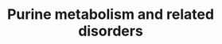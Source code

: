 ---
annotations:
- id: DOID:0080121
  parent: genetic disease
  type: Disease Ontology
  value: mitochondrial DNA depletion syndrome 3
- id: PW:0001879
  parent: disease pathway
  type: Pathway Ontology
  value: Lesch-Nyhan syndrome pathway
- id: PW:0000013
  parent: disease pathway
  type: Pathway Ontology
  value: disease pathway
- id: DOID:1919
  parent: genetic disease
  type: Disease Ontology
  value: Lesch-Nyhan syndrome
- id: PW:0001777
  parent: disease pathway
  type: Pathway Ontology
  value: purine nucleoside phosphorylase deficiency pathway
- id: DOID:5810
  parent: genetic disease
  type: Disease Ontology
  value: adenosine deaminase deficiency
- id: PW:0001776
  parent: disease pathway
  type: Pathway Ontology
  value: inborn error of purine-pyrimidine metabolism pathway
- id: DOID:0050762
  parent: genetic disease
  type: Disease Ontology
  value: adenylosuccinase lyase deficiency
- id: PW:0000031
  parent: classic metabolic pathway
  type: Pathway Ontology
  value: purine metabolic pathway
- id: PW:0001779
  parent: disease pathway
  type: Pathway Ontology
  value: adenosine monophosphate deaminase deficiency pathway
- id: PW:0001592
  parent: disease pathway
  type: Pathway Ontology
  value: xanthinuria type II pathway
- id: DOID:0060350
  parent: genetic disease
  type: Disease Ontology
  value: adenine phosphoribosyltransferase deficiency
authors:
- Roel
- Egonw
- DeSl
- Mkutmon
- Ddigles
- IreneHemel
- Josienlandman
- Khanspers
- MaintBot
- Finterly
- Fehrhart
communities:
- IEM
- RareDiseases
description: 'Overview of purine metabolism and related diseases. Disorders resulting
  from an enzyme defect are highlighted in pink, metabolic markers are highlighted
  in red. Arrows indicate the directionality of chemical conversions.  On the right,
  the biosynthesis of IMP is depicted in more detail (adapted from: https://en.wikipedia.org/wiki/Purine_metabolism).
  The color scheme for this part of the pathway is as follows: enzymes(black), coenzymes(light
  orange), regular substrates/metabolites(blue), additional substrates(dark green),
  metal ions(turquoise), inorganic molecules(light purple).  This pathway was inspired
  by Chapter 41 of the book of Blau (ISBN 3642403360 (978-3642403361)). A similar
  version without the disorders and with biomarkers visualised with arrows can be
  found [https://www.wikipathways.org/instance/WP4792 here].  Proteins on this pathway
  have targeted assays available via the [https://assays.cancer.gov/available_assays?wp_id=WP4224
  CPTAC Assay Portal]'
last-edited: 2021-11-30
organisms:
- Homo sapiens
redirect_from:
- /index.php/Pathway:WP4224
- /instance/WP4224
revision: null
schema-jsonld:
- '@context': https://schema.org/
  '@id': https://wikipathways.github.io/pathways/WP4224.html
  '@type': Dataset
  creator:
    '@type': Organization
    name: WikiPathways
  description: 'Overview of purine metabolism and related diseases. Disorders resulting
    from an enzyme defect are highlighted in pink, metabolic markers are highlighted
    in red. Arrows indicate the directionality of chemical conversions.  On the right,
    the biosynthesis of IMP is depicted in more detail (adapted from: https://en.wikipedia.org/wiki/Purine_metabolism).
    The color scheme for this part of the pathway is as follows: enzymes(black), coenzymes(light
    orange), regular substrates/metabolites(blue), additional substrates(dark green),
    metal ions(turquoise), inorganic molecules(light purple).  This pathway was inspired
    by Chapter 41 of the book of Blau (ISBN 3642403360 (978-3642403361)). A similar
    version without the disorders and with biomarkers visualised with arrows can be
    found [https://www.wikipathways.org/instance/WP4792 here].  Proteins on this pathway
    have targeted assays available via the [https://assays.cancer.gov/available_assays?wp_id=WP4224
    CPTAC Assay Portal]'
  keywords:
  - 2'-Deoxyadenosine
  - 2'-deoxyinosine
  - 2,8-Dihydroxyadenine
  - 2-Deoxyguanosine
  - 5-PRA
  - 6-methylthiopurine
  - 6-oxopyrimidine metabolite M1
  - ADA
  - ADP
  - ADSL
  - ADSS
  - AICA-riboside
  - AICARP
  - AIR
  - AMP
  - AMPD1
  - AO
  - APRT
  - ATIC
  - ATP
  - Adenine
  - Adenosine
  - Asp
  - CAIR
  - DGUOK
  - FAICARP
  - FGAM
  - FGAR
  - Fumarate
  - GAR
  - GART(E1)
  - GART(E2)
  - GART(E3)
  - GDP
  - GMP
  - GRM5
  - GTP
  - Gln
  - Glu
  - Guanine
  - Guanosine
  - H2O
  - HCO3 -
  - HPRT1
  - Hypoxanthine
  - IMP
  - IMPDH1
  - ITP
  - ITPA
  - Inosine
  - MAT2A
  - Mercaptopurine
  - Methionine
  - 'Methionine metabolism '
  - Mg2+
  - N(10)-formyl-THF
  - P(i)
  - PAICS(E1)
  - PAICS(E2)
  - PFAS
  - PNP
  - PPAT
  - PRPP
  - PRPPs
  - PRPS1
  - RR
  - RRM2B
  - Ribose-5-P
  - S-AMP
  - SACAIR
  - SAICA-riboside
  - SAICARP
  - SAM
  - Succinyladenosine
  - THF
  - TPMT
  - Urate
  - XMP
  - XO
  - Xanthine
  - Xanthosine
  - and disorders
  - auglurant
  - dADP
  - dAMP
  - dATP
  - dGDP
  - dGMP
  - dGTP
  license: CC0
  name: Purine metabolism and related disorders
seo: CreativeWork
title: Purine metabolism and related disorders
wpid: WP4224
---